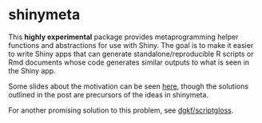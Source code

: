 # shinymeta

This **highly experimental** package provides metaprogramming helper functions and abstractions for use with Shiny. The goal is to make it easier to write Shiny apps that can generate standalone/reproducible R scripts or Rmd documents whose code generates similar outputs to what is seen in the Shiny app.

Some slides about the motivation can be seen [here](https://speakerdeck.com/jcheng5/using-shiny-responsibly-in-pharma?slide=5), though the solutions outlined in the post are precursors of the ideas in shinymeta.

For another promising solution to this problem, see [dgkf/scriptgloss](https://github.com/dgkf/scriptgloss).
